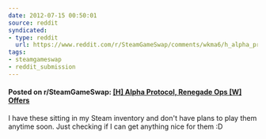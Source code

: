 ```yaml
---
date: 2012-07-15 00:50:01
source: reddit
syndicated:
- type: reddit
  url: https://www.reddit.com/r/SteamGameSwap/comments/wkma6/h_alpha_protocol_renegade_ops_w_offers/
tags:
- steamgameswap
- reddit_submission
---
```


#### Posted on r/SteamGameSwap: [[H] Alpha Protocol, Renegade Ops [W] Offers](https://reddit.com/r/SteamGameSwap/comments/wkma6/h_alpha_protocol_renegade_ops_w_offers/)

I have these sitting in my Steam inventory and don't have plans to play them anytime soon. Just checking if I can get anything nice for them :D